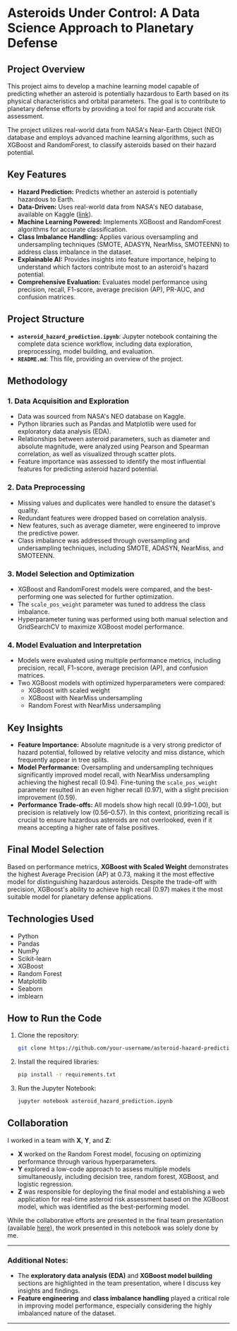 # Asteroids Under Control: A Data Science Approach to Planetary Defense

## Project Overview

This project aims to develop a machine learning model capable of predicting whether an asteroid is potentially hazardous to Earth based on its physical characteristics and orbital parameters. The goal is to contribute to planetary defense efforts by providing a tool for rapid and accurate risk assessment.

The project utilizes real-world data from NASA's Near-Earth Object (NEO) database and employs advanced machine learning algorithms, such as XGBoost and RandomForest, to classify asteroids based on their hazard potential.

## Key Features

- **Hazard Prediction:** Predicts whether an asteroid is potentially hazardous to Earth.
- **Data-Driven:** Uses real-world data from NASA's NEO database, available on Kaggle ([link](https://www.kaggle.com/datasets/sameepvani/nasa-nearest-earth-objects)).
- **Machine Learning Powered:** Implements XGBoost and RandomForest algorithms for accurate classification.
- **Class Imbalance Handling:** Applies various oversampling and undersampling techniques (SMOTE, ADASYN, NearMiss, SMOTEENN) to address class imbalance in the dataset.
- **Explainable AI:** Provides insights into feature importance, helping to understand which factors contribute most to an asteroid's hazard potential.
- **Comprehensive Evaluation:** Evaluates model performance using precision, recall, F1-score, average precision (AP), PR-AUC, and confusion matrices.

## Project Structure

- **`asteroid_hazard_prediction.ipynb`**: Jupyter notebook containing the complete data science workflow, including data exploration, preprocessing, model building, and evaluation.
- **`README.md`**: This file, providing an overview of the project.

## Methodology

### 1. Data Acquisition and Exploration

- Data was sourced from NASA's NEO database on Kaggle.
- Python libraries such as Pandas and Matplotlib were used for exploratory data analysis (EDA).
- Relationships between asteroid parameters, such as diameter and absolute magnitude, were analyzed using Pearson and Spearman correlation, as well as visualized through scatter plots.
- Feature importance was assessed to identify the most influential features for predicting asteroid hazard potential.

### 2. Data Preprocessing

- Missing values and duplicates were handled to ensure the dataset's quality.
- Redundant features were dropped based on correlation analysis.
- New features, such as average diameter, were engineered to improve the predictive power.
- Class imbalance was addressed through oversampling and undersampling techniques, including SMOTE, ADASYN, NearMiss, and SMOTEENN.

### 3. Model Selection and Optimization

- XGBoost and RandomForest models were compared, and the best-performing one was selected for further optimization.
- The `scale_pos_weight` parameter was tuned to address the class imbalance.
- Hyperparameter tuning was performed using both manual selection and GridSearchCV to maximize XGBoost model performance.

### 4. Model Evaluation and Interpretation

- Models were evaluated using multiple performance metrics, including precision, recall, F1-score, average precision (AP), and confusion matrices.
- Two XGBoost models with optimized hyperparameters were compared: 
  - XGBoost with scaled weight
  - XGBoost with NearMiss undersampling
  - Random Forest with NearMiss undersampling

## Key Insights

- **Feature Importance:** Absolute magnitude is a very strong predictor of hazard potential, followed by relative velocity and miss distance, which frequently appear in tree splits.
- **Model Performance:** Oversampling and undersampling techniques significantly improved model recall, with NearMiss undersampling achieving the highest recall (0.94). Fine-tuning the `scale_pos_weight` parameter resulted in an even higher recall (0.97), with a slight precision improvement (0.59).
- **Performance Trade-offs:** All models show high recall (0.99–1.00), but precision is relatively low (0.56–0.57). In this context, prioritizing recall is crucial to ensure hazardous asteroids are not overlooked, even if it means accepting a higher rate of false positives.

## Final Model Selection

Based on performance metrics, **XGBoost with Scaled Weight** demonstrates the highest Average Precision (AP) at 0.73, making it the most effective model for distinguishing hazardous asteroids. Despite the trade-off with precision, XGBoost's ability to achieve high recall (0.97) makes it the most suitable model for planetary defense applications.

## Technologies Used

- Python
- Pandas
- NumPy
- Scikit-learn
- XGBoost
- Random Forest
- Matplotlib
- Seaborn
- imblearn

## How to Run the Code

1. Clone the repository: 
    ```bash
    git clone https://github.com/your-username/asteroid-hazard-prediction.git
    ```
2. Install the required libraries:
    ```bash
    pip install -r requirements.txt
    ```
3. Run the Jupyter Notebook:
    ```bash
    jupyter notebook asteroid_hazard_prediction.ipynb
    ```

## Collaboration

I worked in a team with **X**, **Y**, and **Z**:

- **X** worked on the Random Forest model, focusing on optimizing performance through various hyperparameters.
- **Y** explored a low-code approach to assess multiple models simultaneously, including decision tree, random forest, XGBoost, and logistic regression.
- **Z** was responsible for deploying the final model and establishing a web application for real-time asteroid risk assessment based on the XGBoost model, which was identified as the best-performing model.

While the collaborative efforts are presented in the final team presentation (available [here](link)), the work presented in this notebook was solely done by me.

---

### Additional Notes:

- The **exploratory data analysis (EDA)** and **XGBoost model building** sections are highlighted in the team presentation, where I discuss key insights and findings.
- **Feature engineering** and **class imbalance handling** played a critical role in improving model performance, especially considering the highly imbalanced nature of the dataset.

---

